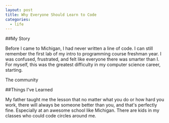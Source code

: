 ```yaml
---
layout: post
title: Why Everyone Should Learn to Code
categories:
  - life
---
```


##My Story

Before I came to Michigan, I had never written a line of code. I can still remember the first lab of my intro to programming course freshman year. I was confused, frustrated, and felt like everyone there was smarter than I. For myself, this was the greatest difficulty in my computer science career, starting.



The community

##Things I've Learned

My father taught me the lesson that no matter what you do or how hard you work, there will always be someone better than you, and that's perfectly fine. Especially at an awesome school like Michigan. There are kids in my classes who could code circles around me.



